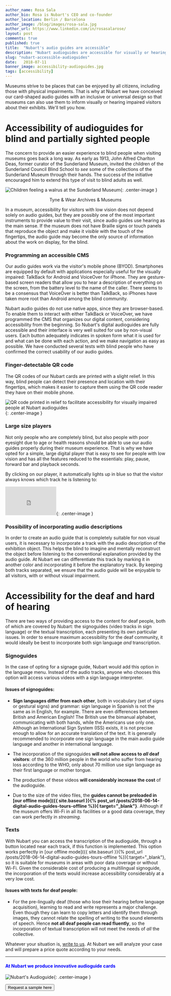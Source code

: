 ```yaml
---
author_name: Rosa Sala
author_bio: Rosa is Nubart's CEO and co-founder
author_location: Berlin / Barcelona
author_image: /blog/images/rosa-sala.jpg
author_url: https://www.linkedin.com/in/rosasalarose/
layout: post
comments: true
published: true
title:  "Nubart's audio guides are accessible"
description: "Nubart audioguides are accessible for visually or hearing impaired museum visitors"
slug: "nubart-accessible-audioguides"
date:   2018-07-11
banner_image: accessibility-audioguides.jpg
tags: [accessibility]
---
```


Museums strive to be places that can be enjoyed by all citizens, including those with physical impairments. That is why at Nubart we have conceived our card-shaped audio guides with an inclusive or universal design so that museums can also use them to inform visually or hearing impaired visitors about their exhibits. We'll tell you how.  

<!--more-->
# Accessibility of audioguides for blind and partially sighted people

The concern to provide an easier experience to blind people when visiting museums goes back a long way.  As early as 1913, John Alfred Charlton Deas, former curator of the Sunderland Museum, invited the children of the Sunderland Council Blind School to *see* some of the collections of the Sunderland Museum through their hands. The success of the initiative encouraged him to extend this type of visit to blind adults as well.

![Children feeling a walrus at the Sunderland Museum]({{site.baseurl}}/images/posts/accessibility-sunderland-museum.jpg){: .center-image }
<center>Tyne & Wear Archives & Museums</center>


In a museum, accessibility for visitors with low vision does not depend solely on audio guides, but they are possibly one of the most important instruments to provide value to their visit, since audio guides use hearing as the main sense. If the museum does not have Braille signs or touch panels that reproduce the object and make it *visible* with the touch of the fingertips, the audio guide may become the only source of information about the work on display, for the blind.

### Programming an accessible CMS
Our audio guides work via the visitor's mobile phone (BYOD). Smartphones are equipped by default with applications especially useful for the visually impaired: TalkBack for Android and VoiceOver for iPhone. They are gesture-based screen readers that allow you to hear a description of everything on the screen, from the battery level to the name of the caller. There seems to be a consensus that VoiceOver is better than TalkBack, so iPhones have taken more root than Android among the blind community. 

Nubart audio guides do not use native apps, since they are browser-based. To enable them to interact with either TalkBack or VoiceOver, we have programmed the CMS that organizes our digital content, considering accessibility from the beginning. So Nubart's digital audioguides are fully accessible and their interface is very well suited for use by non-visual users. Each button adequately indicates in spoken form what it is used for and what can be done with each action, and we make navigation as easy as possible. We have conducted several tests with blind people who have confirmed the correct usability of our audio guides. 

### Finger-detectable QR code

The QR codes of our Nubart cards are printed with a slight relief. In this way, blind people can detect their presence and location with their fingertips, which makes it easier to capture them using the QR code reader they have on their mobile phone. 

![QR code printed in relief to facilitate accessibility for visually impaired people at Nubart audioguides ]({{site.baseurl}}/images/posts/qr-code-nubart-visually-impaired.jpg){: .center-image }


### Large size players
Not only people who are completely blind, but also people with poor eyesight due to age or health reasons should be able to use our audio guides properly during their  museum experience. That is why we have opted for a simple, large digital player that is easy to see for people with low vision and has all the features reduced to the essentials: play, pause, forward bar and playback seconds. 

By clicking on our player, it automatically lights up in blue so that the visitor always knows which track he is listening to:  

<iframe src="https://player.vimeo.com/video/279029578" width="160" height="90" frameborder="0" allowfullscreen></iframe>{: .center-image }


### Possibility of incorporating audio descriptions
In order to create an audio guide that is completely suitable for non visual users, it is necessary to incorporate a track with the audio description of the exhibition object. This helps the blind to imagine and mentally reconstruct the object before listening to the conventional explanation provided by the audio guide. At Nubart we can differentiate this track by marking it in another color and incorporating it before the explanatory track. By keeping both tracks separated, we ensure that the audio guide will be enjoyable to all visitors, with or without visual impairment. 

# Accessibility for the deaf and hard of hearing
There are two ways of providing access to the content for deaf people, both of which are covered by Nubart: the signoguides (video tracks in sign language) or the textual transcription, each presenting its own particular issues. In order to ensure maximum accessibility for the deaf community, it would ideally be best to incorporate both sign language *and* transcription.  
### Signoguides
In the case of opting for a signage guide, Nubart would add this option in the language menu. Instead of the audio tracks, anyone who chooses this option will access various videos with a sign language interpreter. 
#### Issues of signoguides:
* **Sign languages differ from each other**, both in vocabulary (set of signs or gestural signs) and grammar: sign language in Spanish is not the same as in English, for example. There are even differences between British and American English! The British use the bimanual alphabet, communicating with both hands, while the Americans use only one. Although an International Sign System (ISS) exists, it is not precise enough to allow for an accurate translation of the text. It is generally recommended to incorporate one sign language in the main audio guide language and another in international language. 

* The incorporation of the signoguides **will not allow access to *all* deaf visitors**: of the 360 million people in the world who suffer from hearing loss according to the WHO, only about 70 million use sign language as their first language or mother tongue. 

* The production of these videos **will considerably increase the cost** of the audioguide.

* Due to the size of the video files, the **guides cannot be preloaded in [our offline mode]({{ site.baseurl }}{% post_url /posts/2018-06-14-digital-audio-guides-tours-offline %}){:target="_blank"}**. Although if the museum offers Wi-Fi in all its facilities or a good data coverage, they can work perfectly in *streaming*. 

### Texts  
With Nubart you can access the transcription of the audioguide, through a button located near each track, if this function is implemented.  This option works perfectly in [our offline mode]({{ site.baseurl }}{% post_url /posts/2018-06-14-digital-audio-guides-tours-offline %}){:target="_blank"}, so it is suitable for museums in areas with poor data coverage or without Wi-Fi. Given the considerable cost of producing a multilingual signoguide, the incorporation of the texts would increase accessibility considerably at a very low cost. 
#### Issues with texts for deaf people:
* For the pre-lingually deaf (those who lose their hearing before language acquisition), learning to read and write represents a major challenge. Even though they can learn to copy letters and identify them through images, they cannot relate the spelling of writing to the sound elements of speech. Hence **not all deaf people can read fluently**, so the incorporation of textual transcription will not meet the needs of *all* the collective.  

Whatever your situation is, <a href="mailto:info@nubart.eu">write to us</a>. At Nubart we will analyze your case and will prepare a price quote according to your needs. 

***

#### <font color="blue">At Nubart we produce innovative audioguide cards</font>


![Nubart's Audioguide]({{site.baseurl}}/images/posts/proceso-nubart.png){: .center-image }
<form action="../../../../../">
    <input type="submit" value="Request a sample here" />
</form>